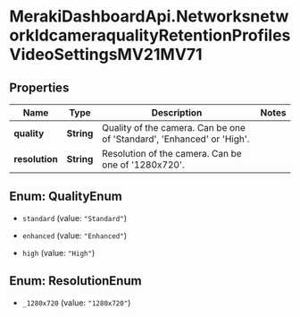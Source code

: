# MerakiDashboardApi.NetworksnetworkIdcameraqualityRetentionProfilesVideoSettingsMV21MV71

## Properties
Name | Type | Description | Notes
------------ | ------------- | ------------- | -------------
**quality** | **String** | Quality of the camera. Can be one of 'Standard', 'Enhanced' or 'High'. | 
**resolution** | **String** | Resolution of the camera. Can be one of '1280x720'. | 


<a name="QualityEnum"></a>
## Enum: QualityEnum


* `standard` (value: `"Standard"`)

* `enhanced` (value: `"Enhanced"`)

* `high` (value: `"High"`)




<a name="ResolutionEnum"></a>
## Enum: ResolutionEnum


* `_1280x720` (value: `"1280x720"`)




